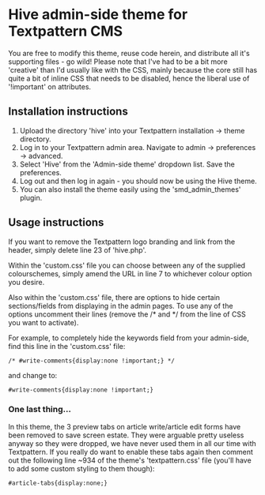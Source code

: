 # Hive admin-side theme for Textpattern CMS

You are free to modify this theme, reuse code herein, and distribute all it's
supporting files - go wild! Please note that I've had to be a bit more 'creative' than
I'd usually like with the CSS, mainly because the core still has quite a bit of inline
CSS that needs to be disabled, hence the liberal use of '!important' on attributes.


## Installation instructions

1. Upload the directory 'hive' into your Textpattern installation -> theme directory.
2. Log in to your Textpattern admin area. Navigate to admin -> preferences -> advanced.
3. Select 'Hive' from the 'Admin-side theme' dropdown list. Save the preferences.
4. Log out and then log in again - you should now be using the Hive theme.
5. You can also install the theme easily using the 'smd_admin_themes' plugin.


## Usage instructions

If you want to remove the Textpattern logo branding and link from the header, simply
delete line 23 of 'hive.php'.

Within the 'custom.css' file you can choose between any of the supplied colourschemes,
simply amend the URL in line 7 to whichever colour option you desire.

Also within the 'custom.css' file, there are options to hide certain sections/fields
from displaying in the admin pages. To use any of the options uncomment their lines
(remove the /* and */ from the line of CSS you want to activate).

For example, to completely hide the keywords field from your admin-side, find this
line in the 'custom.css' file:

    /* #write-comments{display:none !important;} */

and change to:

    #write-comments{display:none !important;}


### One last thing...

In this theme, the 3 preview tabs on article write/article edit forms have been removed
to save screen estate. They were arguable pretty useless anyway so they were dropped,
we have never used them in all our time with Textpattern. If you really do want to
enable these tabs again then comment out the following line ~934 of the
theme's 'textpattern.css' file (you'll have to add some custom styling to them though):

    #article-tabs{display:none;}